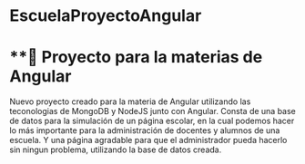 # EscuelaProyectoAngular
# **:triangular_flag_on_post: Proyecto para la materias de Angular
Nuevo proyecto creado para la materia de Angular utilizando las teconologias de MongoDB y NodeJS junto con Angular.
Consta de una base de datos para la simulación de un página escolar, en la cual podemos hacer
lo más importante para la administración de docentes y alumnos de una escuela.
Y una página agradable para que el administrador pueda hacerlo sin ningun problema, utilizando la base de datos creada.
